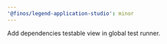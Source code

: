 ```yaml
---
'@finos/legend-application-studio': minor
---
```


Add dependencies testable view in global test runner.